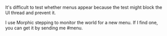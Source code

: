 It's difficult to test whether menus appear because the test might block the UI thread and prevent it.I use Morphic stepping to monitor the world for a new menu. If I find one, you can get it by sending me #menu.